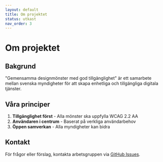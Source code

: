 ```yaml
---
layout: default
title: Om projektet
status: utkast
nav_order: 3
---
```


# Om projektet

## Bakgrund

"Gemensamma designmönster med god tillgänglighet" är ett samarbete mellan svenska myndigheter för att skapa enhetliga och tillgängliga digitala tjänster.

## Våra principer

1. **Tillgänglighet först** - Alla mönster ska uppfylla WCAG 2.2 AA
2. **Användaren i centrum** - Baserat på verkliga användarbehov
3. **Öppen samverkan** - Alla myndigheter kan bidra

## Kontakt

För frågor eller förslag, kontakta arbetsgruppen via [GitHub Issues](https://github.com/pattespatte/design-patterns-test/issues).
